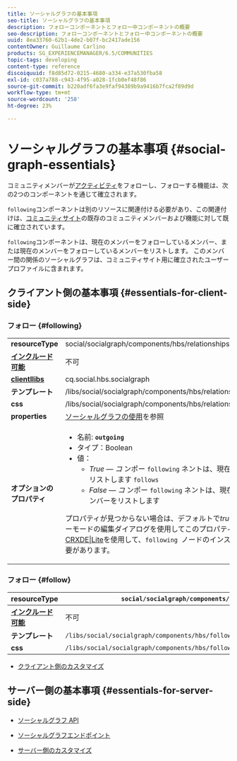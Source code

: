 ```yaml
---
title: ソーシャルグラフの基本事項
seo-title: ソーシャルグラフの基本事項
description: フォローコンポーネントとフォロー中コンポーネントの概要
seo-description: フォローコンポーネントとフォロー中コンポーネントの概要
uuid: 8ea33760-62b1-4de2-b07f-bc2417ade156
contentOwner: Guillaume Carlino
products: SG_EXPERIENCEMANAGER/6.5/COMMUNITIES
topic-tags: developing
content-type: reference
discoiquuid: f8d85d72-0215-4680-a334-e37a530fba58
exl-id: c037a788-c943-4f95-a028-1fcb0ef48f86
source-git-commit: b220adf6fa3e9faf94389b9a9416b7fca2f89d9d
workflow-type: tm+mt
source-wordcount: '258'
ht-degree: 23%

---
```


# ソーシャルグラフの基本事項   {#social-graph-essentials}

コミュニティメンバーが[アクティビティ](essentials-activities.md)をフォローし、フォローする機能は、次の2つのコンポーネントを通じて確立されます。

`following`コンポーネントは別のリソースに関連付ける必要があり、この関連付けは、[コミュニティサイト](overview.md#communitiessites)の既存のコミュニティメンバーおよび機能に対して既に確立されています。

`following`コンポーネントは、現在のメンバーをフォローしているメンバー、または現在のメンバーをフォローしているメンバーをリストします。 このメンバー間の関係のソーシャルグラフは、コミュニティサイト用に確立されたユーザープロファイルに含まれます。

## クライアント側の基本事項 {#essentials-for-client-side}

### フォロー {#following}

<table>
 <tbody>
  <tr>
   <td> <strong>resourceType</strong></td>
   <td>social/socialgraph/components/hbs/relationships</td>
  </tr>
  <tr>
   <td> <a href="scf.md#add-or-include-a-communities-component"><strong>インクルード可能</strong></a></td>
   <td>不可</td>
  </tr>
  <tr>
   <td> <a href="clientlibs.md"><strong>clientllibs</strong></a></td>
   <td>cq.social.hbs.socialgraph</td>
  </tr>
  <tr>
   <td> <strong>テンプレート</strong></td>
   <td> /libs/social/socialgraph/components/hbs/relationships/relationships.hbs</td>
  </tr>
  <tr>
   <td> <strong>css</strong></td>
   <td> /libs/social/socialgraph/components/hbs/relationships/clientlibs/relationships.css</td>
  </tr>
  <tr>
   <td><strong> properties</strong></td>
   <td><a href="socialgraph.md">ソーシャルグラフの使用</a>を参照</td>
  </tr>
  <tr>
   <td><strong> オプションの<br />プロパティ</strong></td>
   <td>
    <ul>
     <li>名前: <strong><code>outgoing</code></strong></li>
     <li>タイプ：Boolean</li>
     <li>値：<br />
      <ul>
       <li><i>True — コ </i>ンポー <code>following</code> ネントは、現在サインインしているメンバーをリストします <code>follows</code></li>
       <li><i>False — コ </i>ンポー <code>following</code> ネントは、現在サインインしてい <code>follow </code>るメンバーをリストします</li>
      </ul> </li>
    </ul> <p>プロパティが見つからない場合は、デフォルトで<i>true</i>に設定されます。 現在、オーサーモードの編集ダイアログを使用してこのプロパティを設定することはできません。 <a href="../../help/sites-developing/developing-with-crxde-lite.md">CRXDE|Lite</a>を使用して、<code>following </code>ノードのインスタンスにプロパティを追加する必要があります。</p> </td>
  </tr>
 </tbody>
</table>

### フォロー {#follow}

| **resourceType** | `social/socialgraph/components/hbs/following` |
|---|---|
| [**インクルード可能**](scf.md#add-or-include-a-communities-component) | 不可 |
| **テンプレート** | `/libs/social/socialgraph/components/hbs/following/following.hbs` |
| **css** | `/libs/social/socialgraph/components/hbs/following/clientlibs/following.css` |

* [クライアント側のカスタマイズ](client-customize.md)

## サーバー側の基本事項 {#essentials-for-server-side}

* [ソーシャルグラフ API](https://helpx.adobe.com/experience-manager/6-5/sites/developing/using/reference-materials/javadoc/com/adobe/cq/social/graph/client/api/package-frame.html)

* [ソーシャルグラフエンドポイント](https://helpx.adobe.com/experience-manager/6-5/sites/developing/using/reference-materials/javadoc/com/adobe/cq/social/graph/client/endpoint/package-frame.html)

* [サーバー側のカスタマイズ](server-customize.md)
